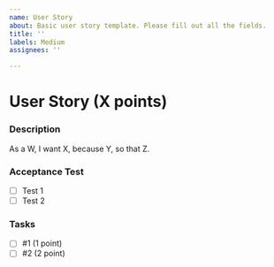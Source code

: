 ```yaml
---
name: User Story
about: Basic user story template. Please fill out all the fields.
title: ''
labels: Medium
assignees: ''

---
```


# User Story (X points)
### Description
As a W, I want X, because Y, so that Z.

### Acceptance Test
- [ ] Test 1
- [ ] Test 2

### Tasks
- [ ] #1 (1 point)
- [ ] #2 (2 point)
